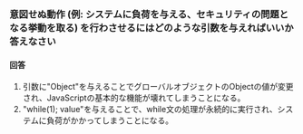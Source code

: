 ### 意図せぬ動作 (例: システムに負荷を与える、セキュリティの問題となる挙動を取る) を行わさせるにはどのような引数を与えればいいか答えなさい

#### 回答

1. 引数に"Object"を与えることでグローバルオブジェクトのObjectの値が変更され、JavaScriptの基本的な機能が壊れてしまうことになる。
2. "while(1); value"を与えることで、while文の処理が永続的に実行され、システムに負荷がかかってしまうことになる。
